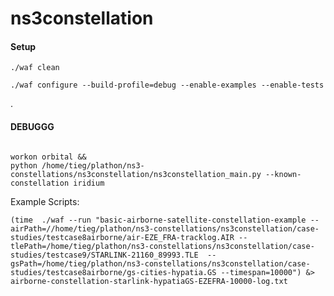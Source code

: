 # ns3constellation

#### Setup 

```
./waf clean  

./waf configure --build-profile=debug --enable-examples --enable-tests 
```
.
#### DEBUGGG
```./waf --command-template="gdb %s" --run src/satellite-constellation/examples/basic-constellation-example
```

```
workon orbital &&
python /home/tieg/plathon/ns3-constellations/ns3constellation/ns3constellation_main.py --known-constellation iridium

```


Example Scripts:


```(time  ./waf --run "basic-airborne-satellite-constellation-example --airPath=//home/tieg/plathon/ns3-constellations/ns3constellation/case-studies/testcase8airborne/air-EZE_FRA-tracklog.AIR --tlePath=/home/tieg/plathon/ns3-constellations/ns3constellation/case-studies/testcase9/STARLINK-21160_89993.TLE  --gsPath=/home/tieg/plathon/ns3-constellations/ns3constellation/case-studies/testcase8airborne/gs-cities-hypatia.GS --timespan=10000") &> airborne-constellation-starlink-hypatiaGS-EZEFRA-10000-log.txt```